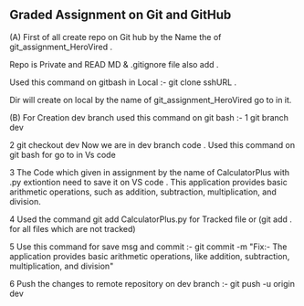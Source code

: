 ## Graded Assignment on Git and GitHub ######################################################################################################################

(A) First of all create repo on Git hub by the Name the of git_assignment_HeroVired .

Repo is Private and READ MD & .gitignore file also add .

Used this command on gitbash in Local :- git clone sshURL .

Dir will create on local by the name of git_assignment_HeroVired go to in it.

(B) For Creation dev branch used this command on git bash :- 
1 git branch dev

2 git checkout dev
Now we are in dev branch 
code . Used this command on git bash for go to in Vs code  

3 The Code which given in assignment by the name of CalculatorPlus with .py extiontion need to save it on VS code .
This application provides basic arithmetic operations, such as addition, subtraction, multiplication, and division. 

4 Used the command git add  CalculatorPlus.py for Tracked file or (git add . for all files which are not tracked)

5 Use this command for save msg and commit :- 
git commit -m "Fix:- The application provides basic arithmetic operations, like  addition, subtraction, multiplication, and division"

6  Push the changes to remote repository on dev branch :- 
git push -u origin dev
